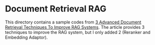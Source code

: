 # Document Retrieval RAG

This directory contains a sample codes from [3 Advanced Document Retrieval Techniques To Improve RAG Systems](https://towardsdatascience.com/3-advanced-document-retrieval-techniques-to-improve-rag-systems-0703a2375e1c).
The article provides 3 techniques to improve the RAG system, but I only added 2 (Reranker and Embedding Adaptor).
